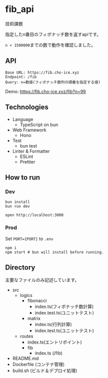 # fib_api

技術課題

指定したn番目のフィボナッチ数を返すapiです。

`n < 1500000`までの数で動作を確認しました。

## API

```
Base URL: https://fib.cho-ice.xyz
Endpoint: /fib
Query: n=数値(フィボナッチ数列の順番を指定する値)
```
Demo: https://fib.cho-ice.xyz/fib?n=99

## Technologies

- Language
  - TypeScript on bun
- Web Framework
  - Hono
- Test
  - bun test
- Linter & Formatter
  - ESLint
  - Prettier

## How to run

### Dev

```
bun install
bun run dev
```

```
open http://localhost:3000
```

### Prod

Set `PORT={PORT}` to `.env`

```
npm i
npm start # bun will install before running.
```

## Directory

主要なファイルのみ記述しています。

- src
  - logics
    - fibonacci
      - index.ts(フィボナッチ数計算)
      - index.test.ts(ユニットテスト)
    - matrix
      - index.ts(行列計算)
      - index.test.ts(ユニットテスト)
  - routes
    - index.ts(エントリポイント)
    - fib
      - index.ts (/fib)
- README.md
- Dockerfile (コンテナ管理)
- build.sh (ビルド＆デプロイ処理)
